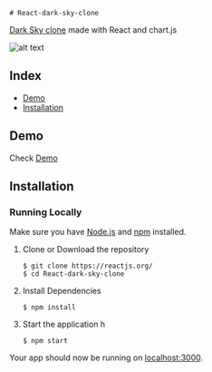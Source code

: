 
	# React-dark-sky-clone
  [Dark Sky clone](https://darksky.net/forecast/21.4267,39.8261/us12/en) made with React and chart.js
  
  ![alt text](https://imgur.com/PpStz7s)

## Index
+ [Demo](#demo)
+ [Installation](#installation)

## Demo<a name="demo"></a>
Check [Demo](https://seif1000.github.io/React-dark-sky-clone)



## Installation<a name="installation"></a>
### Running Locally
Make sure you have [Node.js](https://nodejs.org/) and [npm](https://www.npmjs.com/) installed.

1. Clone or Download the repository

	```
	$ git clone https://reactjs.org/
	$ cd React-dark-sky-clone
	```
2. Install Dependencies

	```
	$ npm install
	```

4. Start the application
h
	```
	$ npm start
	```
Your app should now be running on [localhost:3000](http://localhost:3000/).
